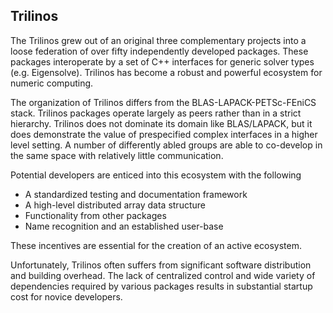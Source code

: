 
## Trilinos

The Trilinos grew out of an original three complementary projects into a loose federation of over fifty independently developed packages.  These packages interoperate by a set of C++ interfaces for generic solver types (e.g. Eigensolve).  Trilinos has become a robust and powerful ecosystem for numeric computing.

The organization of Trilinos differs from the BLAS-LAPACK-PETSc-FEniCS stack. Trilinos packages operate largely as peers rather than in a strict hierarchy.  Trilinos does not dominate its domain like BLAS/LAPACK, but it does demonstrate the value of prespecified complex interfaces in a higher level setting.  A number of differently abled groups are able to co-develop in the same space with relatively little communication.


Potential developers are enticed into this ecosystem with the following

*   A standardized testing and documentation framework 
*   A high-level distributed array data structure
*   Functionality from other packages
*   Name recognition and an established user-base

These incentives are essential for the creation of an active ecosystem.

Unfortunately, Trilinos often suffers from significant software distribution and building overhead.  The lack of centralized control and wide variety of dependencies required by various packages results in substantial startup cost for novice developers.
